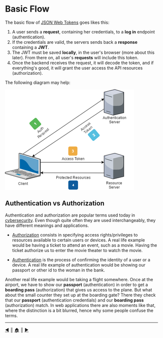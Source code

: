 # Basic Flow
The basic flow of [JSON Web Tokens](https://en.wikipedia.org/wiki/JSON_Web_Token) goes likes this:

1. A user sends a **request**, containing her credentials, to a **log in** endpoint (authentication).
2. If the credentials are valid, the servers sends back a **response** containing a **JWT**.
3. The JWT must be saved **locally**, in the user's browser (more about this later). From there on, all user's **requests** will include this token.
4. Once the backend receives the request, it will decode the token, and if everything's good, it will grant the user access the API resources (authorization).

The following diagram may help:

![basic flow](../images/basic_flow.png "Basic JWT flow")

## Authentication vs Authorization
Authentication and authorization are popular terms used today in [cybersecurity](https://en.wikipedia.org/wiki/Computer_security). Even though quite often they are used interchangeably, they have different meanings and applications.

* [Authorization](https://en.wikipedia.org/wiki/Authorization) consists in specifying access rights/privileges to resources available to certain users or devices. A real life example would be having a ticket to attend an event, such as a movie. Having the ticket authorize us to enter the movie theater to watch the movie.

* [Authentication](https://en.wikipedia.org/wiki/Authentication) is the process of confirming the identity of a user or a device. A real life example of authentication would be showing our passport or other id to the woman in the bank.

Another real life example would be taking a flight somewhere. Once at the airport, we have to show our **passport** (authentication) in order to get a **boarding pass** (authorization) that gives us access to the plane. But what about the small counter they set up at the boarding gate? There they check that our **passport** (authentication credentials) and our **boarding pass** (authorization) match. In web applications there are also moments like that, where the distinction is a bit blurred, hence why some people confuse the terms.

---
[:arrow_backward:][back] ║ [:house:][home] ║ [:arrow_forward:][next]

<!-- navigation -->
[home]: ../../README.md
[back]: ../jwt.md
[next]: ./cooking_tokens.md